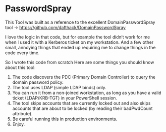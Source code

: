 # PasswordSpray
This Tool was built as a reference to the excellent DomainPasswordSpray tool -> https://github.com/dafthack/DomainPasswordSpray

I love the logic in that code, but for example the tool didn’t work for me when I used it with a Kerberos ticket on my workstation.
And a few other small, annoying things that ended up requiring me to change things in the code every time.

So I wrote this code from scratch
Here are some things you should know about this tool:
1. The code discovers the PDC (Primary Domain Controller) to query the domain password policy.
2. The tool uses LDAP (simple LDAP binds) only.
3. You can run it from a non-joined workstation, as long as you have a valid ticket (LDAP/KRB-TGT) in your PowerShell session.
4. The tool skips accounts that are currently locked out and also skips accounts that are about to be locked (by reading their badPwdCount attribute).
5. Be careful running this in production environments.
6. Enjoy.
